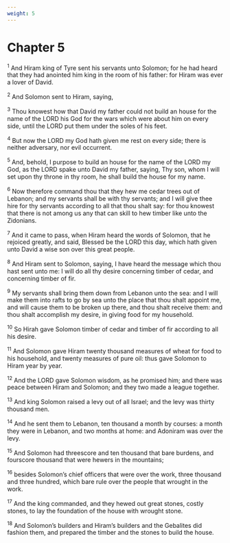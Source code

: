 ```yaml
---
weight: 5
---
```


# Chapter 5

<sup>1</sup> And Hiram king of Tyre sent his servants unto Solomon; for he had heard that they had anointed him king in the room of his father: for Hiram was ever a lover of David. 

<sup>2</sup> And Solomon sent to Hiram, saying, 

<sup>3</sup> Thou knowest how that David my father could not build an house for the name of the LORD his God for the wars which were about him on every side, until the LORD put them under the soles of his feet. 

<sup>4</sup> But now the LORD my God hath given me rest on every side; there is neither adversary, nor evil occurrent. 

<sup>5</sup> And, behold, I purpose to build an house for the name of the LORD my God, as the LORD spake unto David my father, saying, Thy son, whom I will set upon thy throne in thy room, he shall build the house for my name. 

<sup>6</sup> Now therefore command thou that they hew me cedar trees out of Lebanon; and my servants shall be with thy servants; and I will give thee hire for thy servants according to all that thou shalt say: for thou knowest that there is not among us any that can skill to hew timber like unto the Zidonians. 

<sup>7</sup> And it came to pass, when Hiram heard the words of Solomon, that he rejoiced greatly, and said, Blessed be the LORD this day, which hath given unto David a wise son over this great people. 

<sup>8</sup> And Hiram sent to Solomon, saying, I have heard the message which thou hast sent unto me: I will do all thy desire concerning timber of cedar, and concerning timber of fir. 

<sup>9</sup> My servants shall bring them down from Lebanon unto the sea: and I will make them into rafts to go by sea unto the place that thou shalt appoint me, and will cause them to be broken up there, and thou shalt receive them: and thou shalt accomplish my desire, in giving food for my household. 

<sup>10</sup> So Hirah gave Solomon timber of cedar and timber of fir according to all his desire. 

<sup>11</sup> And Solomon gave Hiram twenty thousand measures of wheat for food to his household, and twenty measures of pure oil: thus gave Solomon to Hiram year by year. 

<sup>12</sup> And the LORD gave Solomon wisdom, as he promised him; and there was peace between Hiram and Solomon; and they two made a league together. 

<sup>13</sup> And king Solomon raised a levy out of all Israel; and the levy was thirty thousand men. 

<sup>14</sup> And he sent them to Lebanon, ten thousand a month by courses: a month they were in Lebanon, and two months at home: and Adoniram was over the levy. 

<sup>15</sup> And Solomon had threescore and ten thousand that bare burdens, and fourscore thousand that were hewers in the mountains; 

<sup>16</sup> besides Solomon’s chief officers that were over the work, three thousand and three hundred, which bare rule over the people that wrought in the work. 

<sup>17</sup> And the king commanded, and they hewed out great stones, costly stones, to lay the foundation of the house with wrought stone. 

<sup>18</sup> And Solomon’s builders and Hiram’s builders and the Gebalites did fashion them, and prepared the timber and the stones to build the house. 


